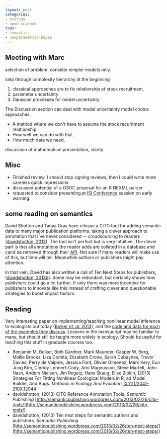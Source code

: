 ```yaml
---
layout: post
categories:
- ecology
- open-science
tags: 
- semantics
- nonparametric-bayes
---
```




## Meeting with Marc

selection of problem: consider simpler models only.  

step through complexity hierarchy at the beginning

  1. classical approaches are to fix relationship of stock recruitment.  
  2. parameter uncertainty
  3. Gaussian processes for model uncertainty

The Discussion section can deal with model uncertainty model choice approaches.  

  * A method where we don't have to assume the stock recuritment relationship
  * How well we can do with that.  
  * How much data we need.  

discussion of mathematical presentation, clarity



## Misc

* Finished review.  I should stop signing reviews, then I could write more careless quick impressions.  
* discussed potential of a GSOC proposal for an R NEXML parser
* requested to consider presenting at [ISI Conference](http://isiconference2013.org/pgs/specsessions.php) session on early warning.  



## some reading on semantics

David Shotton and Tanya Gray have release a CiTO tool for adding semantic data to many major publication platforms, taking a clever approach to annotation that I've never considered -- croudsourcing to readers (<span class="tooltip" title="davidshotton (2013). CiTO Reference Annotation Tools. 
http://semanticpublishing.wordpress.com/2013/02/26/cito-tools/
[Online. last-accessed: 2013-02-26 15:32:11]. 
http://semanticpublishing.wordpress.com/2013/02/26/cito-tools/."><a href="http://semanticpublishing.wordpress.com/2013/02/26/cito-tools/" rel="http://purl.org/spar/cito/discusses" >davidshotton, 2013</a></span>).  The tool isn't perfect but is very intuitive.  The clever part is that all annotations the reader adds are collated in a database and cand be retrieved through their [API](http://www.miidi.org/cito/api/). Not sure if many readers will make use of this, but time will tell. Meanwhile authors or publishers might pay attention.   

In that vein, David has also written a call of Ten Next Steps for publishers, (<span class="tooltip" title="davidshotton (2013). Ten next steps for semantic authors and
publishers. 
http://semanticpublishing.wordpress.com/2013/02/26/ten-next-steps/
[Online. last-accessed: 2013-02-28 22:40:01]. 
http://semanticpublishing.wordpress.com/2013/02/26/ten-next-steps/."><a href="http://semanticpublishing.wordpress.com/2013/02/26/ten-next-steps/" rel="http://purl.org/spar/cito/discusses" >davidshotton, 2013b</a></span>).  Some may be redundant, but certainly shows how publishers could go a lot further.  If only there was more incentive for publishers to innovate like this instead of crafting clever and questionable strategies to boost impact factors.  


## Reading

Very interesting paper on implementing/teaching nonlinear model inference to ecologists out today (<span class="tooltip" title="Bolker B, Gardner B, Maunder M, Berg C, Brooks M, Comita L, Crone
E, Cubaynes S, Davies T, de Valpine P, Ford J, Gimenez O, Kery M,
Kim E, Lennert-Cody C, Magnusson A, Martell S, Nash J, Nielsen A,
Regetz J, Skaug H and Zipkin E (2013). Strategies For Fitting
Nonlinear Ecological Models in R, ad Model Builder, And Bugs.
_Methods in Ecology And Evolution_. 
http://dx.doi.org/10.1111/2041-210X.12044."><a href="http://dx.doi.org/10.1111/2041-210X.12044" rel="http://purl.org/spar/cito/discusses" >Bolker _et. al._ 2013</a></span>), and the [code and data for each of the examples they discuss](https://groups.nceas.ucsb.edu/non-linear-modeling/projects).  Lessons in the mansucript may be familiar to many, but should still be taught more widely in ecology. Should be useful for teaching this stuff in graduate courses too.  





- Benjamin M. Bolker, Beth Gardner, Mark Maunder, Casper W. Berg, Mollie Brooks, Liza Comita, Elizabeth Crone, Sarah Cubaynes, Trevor Davies, Perry de Valpine, Jessica Ford, Olivier Gimenez, Marc Kery, Eun Jung Kim, Cleridy Lennert-Cody, Arni Magnusson, Steve Martell, John Nash, Anders Nielsen, Jim Regetz, Hans Skaug, Elise Zipkin,   (2013) Strategies For Fitting Nonlinear Ecological Models in R, ad Model Builder, And Bugs.  *Methods in Ecology And Evolution*  [10.1111/2041-210X.12044](http://dx.doi.org/10.1111/2041-210X.12044)
-  davidshotton,   (2013) CiTO Reference Annotation Tools.  *Semantic Publishing*  [http://semanticpublishing.wordpress.com/2013/02/26/cito-tools/](http://semanticpublishing.wordpress.com/2013/02/26/cito-tools/)
-  davidshotton,   (2013) Ten next steps for semantic authors and publishers.  *Semantic Publishing*  [http://semanticpublishing.wordpress.com/2013/02/26/ten-next-steps/](http://semanticpublishing.wordpress.com/2013/02/26/ten-next-steps/)




